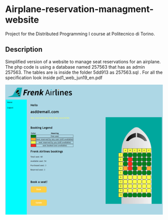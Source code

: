 # Airplane-reservation-managment-website
Project for the Distributed Programming I course at Politecnico di Torino.

## Description
Simplified version of a website to manage seat reservations for an airplane.
The php code is using  a database named 257563 that has as admin 257563. The tables are is inside the folder 5dd913 as 257563.sql . 
For all the specification look inside pd1_web_jun19_en.pdf

![FrenkAirlines](website_screen.PNG "")

